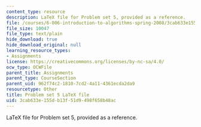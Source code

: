 ```yaml
---
content_type: resource
description: LaTeX file for Problem set 5, provided as a reference.
file: /courses/6-006-introduction-to-algorithms-spring-2008/3cab633e155db13f51d9498f658b48ac_ps5.tex
file_size: 10047
file_type: text/plain
hide_download: true
hide_download_original: null
learning_resource_types:
- Assignments
license: https://creativecommons.org/licenses/by-nc-sa/4.0/
ocw_type: OCWFile
parent_title: Assignments
parent_type: CourseSection
parent_uid: 962f74c2-1810-7cd2-4a11-4361ecda2da9
resourcetype: Other
title: Problem set 5 LaTeX file
uid: 3cab633e-155d-b13f-51d9-498f658b48ac
---
```

LaTeX file for Problem set 5, provided as a reference.